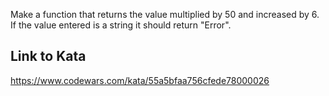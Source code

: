 Make a function that returns the value multiplied by 50 and increased by 6. If the value entered is a string it should return "Error".

## Link to Kata
https://www.codewars.com/kata/55a5bfaa756cfede78000026